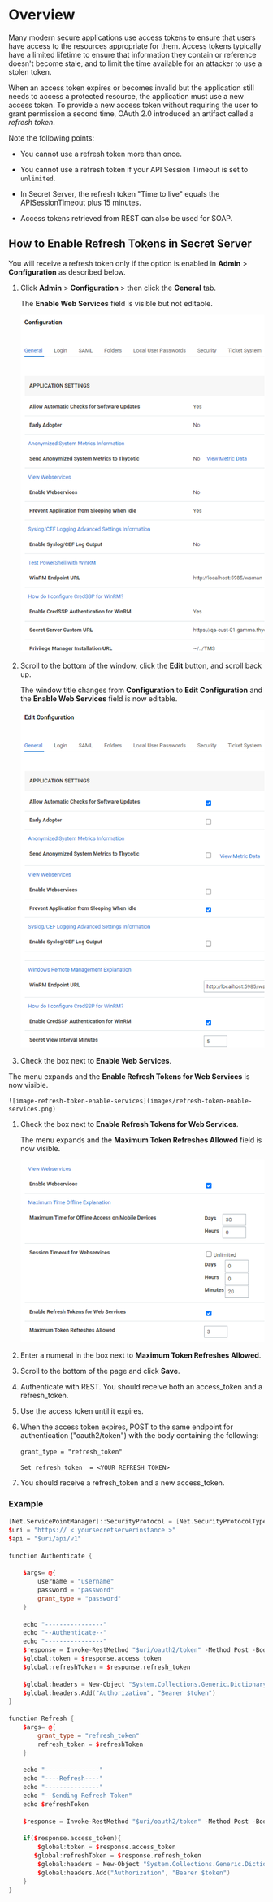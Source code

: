 [title]: # (How to Enable Refresh Tokens for Web Services)
[tags]: # (authentication,refresh token,access token,web services)
[priority]: # (1000)

# Overview

Many modern secure applications use access tokens to ensure that users have access to the resources appropriate for them. Access tokens typically have a limited lifetime to ensure that information they contain or reference doesn't become stale, and to limit the time available for an attacker to use a stolen token.

When an access token expires or becomes invalid but the application still needs to access a protected resource, the application must use a new access token. To provide a new access token without requiring the user to grant permission a second time, OAuth 2.0 introduced an artifact called a *refresh token*.

Note the following points:

- You cannot use a refresh token more than once.

- You cannot use a refresh token if your API Session Timeout is set to `unlimited`.

- In Secret Server, the refresh token "Time to live" equals the APISessionTimeout plus 15 minutes.

- Access tokens retrieved from REST can also be used for SOAP.

## How to Enable Refresh Tokens in Secret Server

You will receive a refresh token only if the option is enabled in **Admin** > **Configuration** as described below.

1. Click **Admin** > **Configuration** > then click the **General** tab.

   The **Enable Web Services** field is visible but not editable.

   ![image-refresh-token-config](images/refresh-token-config.png)

1. Scroll to the bottom of the window, click the **Edit** button, and scroll back up.

   The window title changes from **Configuration** to **Edit Configuration** and the **Enable Web Services** field is now editable.

   ![image-refresh-token-edit-config](images/refresh-token-edit-config.png)

1. Check the box next to **Enable Web Services**.

  The menu expands and the **Enable Refresh Tokens for Web Services** is now visible.

    ![image-refresh-token-enable-services](images/refresh-token-enable-services.png)

1. Check the box next to **Enable Refresh Tokens for Web Services**.

   The menu expands and the **Maximum Token Refreshes Allowed** field is now visible.

   ![image-refresh-token-enable-refresh](images/refresh-token-enable-refresh.png)

1. Enter a numeral in the box next to **Maximum Token Refreshes Allowed**.

1. Scroll to the bottom of the page and click **Save**.

1. Authenticate with REST. You should receive both an access_token and a refresh_token.
1. Use the access token until it expires.
1. When the access token expires, POST to the same endpoint for authentication ("oauth2/token") with the body containing the following:

   `grant_type = "refresh_token"`

   `Set refresh_token  = <YOUR REFRESH TOKEN>`
1. You should receive a refresh_token and a new access_token.

### Example

````c++
[Net.ServicePointManager]::SecurityProtocol = [Net.SecurityProtocolType]::Tls12
$uri = "https:// < yoursecretserverinstance >"
$api = "$uri/api/v1"

function Authenticate {

    $args= @{
        username = "username"
        password = "password"
        grant_type = "password"
    }
  
    echo "----------------"
    echo "--Authenticate--"
    echo "----------------"
    $response = Invoke-RestMethod "$uri/oauth2/token" -Method Post -Body $args -ContentType "application/json"
    $global:token = $response.access_token
    $global:refreshToken = $response.refresh_token

    $global:headers = New-Object "System.Collections.Generic.Dictionary[[String],[String]]"
    $global:headers.Add("Authorization", "Bearer $token")
}

function Refresh {
    $args= @{
        grant_type = "refresh_token"
        refresh_token = $refreshToken
    }
  
    echo "---------------"
    echo "----Refresh----"
    echo "---------------"
    echo "--Sending Refresh Token"
    echo $refreshToken   
 
    $response = Invoke-RestMethod "$uri/oauth2/token" -Method Post -Body $args -ContentType "application/json"

    if($response.access_token){
        $global:token = $response.access_token
       $global:refreshToken = $response.refresh_token
        $global:headers = New-Object "System.Collections.Generic.Dictionary[[String],[String]]"
        $global:headers.Add("Authorization", "Bearer $token")
    }
}
````
